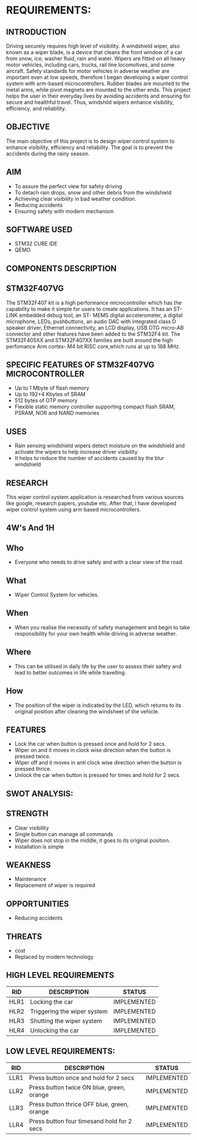 # REQUIREMENTS:
## INTRODUCTION
Driving securely requires high level of visibility. A windshield wiper, also known as a wiper blade, is a device that cleans the front window of a car from snow, ice, washer fluid, rain and water. Wipers are fitted on all heavy motor vehicles, including cars, trucks, rail line locomotives, and some aircraft. Safety standards for motor vehicles in adverse weather are important even at low speeds, therefore I began developing a wiper control system with arm-based microcontrollers. Rubber blades are mounted to the metal arms, while pivot magnets are mounted to the other ends. This project helps the user in their everyday lives by avoiding accidents and ensuring for secure and healthful travel. Thus, windshild wipers enhance visibility, efficiency, and reliability.
## OBJECTIVE
The main objective of this project is to design wiper control system to enhance visibility, efficiency and reliability. The goal is to prevent the accidents during the rainy season.
## AIM
- To assure the perfect view for safety driving
- To detach rain drops, snow and other debris from the windshield
- Achieving clear visibility in bad weather condition.
- Reducing accidents
- Ensuring safety with modern mechanism
## SOFTWARE USED
- STM32 CUBE IDE
- QEMO
## COMPONENTS DESCRIPTION
## STM32F407VG
The STM32F407 kit is a high performance microcontroller which has the capability to make it simple for users to create applications. It has an ST-LINK embedded debug tool, an ST- MEMS digital accelerometer, a digital microphone, LEDs, pushbuttons, an audio DAC with integrated class D speaker driver, Ethernet connectivity, an LCD display, USB OTG micro-AB connector and other features have been added to the STM32F4 kit. The STM32F405XX and STM32F407XX families are built around the high perfomance Arm cortex- M4 bit RISC core,which runs at up to 168 MHz.
## SPECIFIC FEATURES OF STM32F407VG MICROCONTROLLER
- Up to 1 Mbyte of flash memory
- Up to 192+4 Kbytes of SRAM
- 512 bytes of OTP memory
- Flexible static memory controller supporting compact flash SRAM, PSRAM, NOR and NAND memories
## USES
- Rain sensing windshield wipers detect moisture on the windshield and activate the wipers to help increase driver visibility
- It helps to reduce the number of accidents caused by the blur windshield
## RESEARCH
This wiper control system application is researched from various sources like google, research papers, youtube etc. After that, I have developed wiper control system using arm based microcontrollers.
## 4W's And 1H
## Who
- Everyone who needs to drive safely and with a clear view of the road.
## What
- Wiper Control System for vehicles.
## When
- When you realise the necessity of safety management and begin to take responsibility for your own health while driving in adverse weather.
## Where
- This can be utilised in daily life by the user to assess their safety and lead to better outcomes in life while travelling.
## How
- The position of the wiper is indicated by the LED, which returns to its original position after cleaning the windsheet of the vehicle.
## FEATURES
- Lock the car when button is pressed once and hold for 2 secs.
- Wiper on and it moves in clock wise direction when the button is pressed twice.
- Wiper off and it moves in anti clock wise direction when the button is pressed thrice.
- Unlock the car when button is pressed for times and hold for 2 secs.
## SWOT ANALYSIS:
## STRENGTH
- Clear visibility
- Single button can manage all commands
- Wiper does not stop in the middle, it goes to its original position.
- Installation is simple
## WEAKNESS
- Maintenance
- Replacement of wiper is required
## OPPORTUNITIES
- Reducing accidents
## THREATS
- cost
- Replaced by modern technology
## HIGH LEVEL REQUIREMENTS
| RID | DESCRIPTION | STATUS |
| --- | --- | --- |
| HLR1 |	Locking the car | IMPLEMENTED |
| HLR2 |	Triggering the wiper system | IMPLEMENTED |
| HLR3 |	Shutting the wiper system | IMPLEMENTED |
| HLR4 |	Unlocking the car | IMPLEMENTED |
## LOW LEVEL REQUIREMENTS:
| RID |	DESCRIPTION | STATUS |
| --- | --- | --- |
| LLR1 |	Press button once and hold for 2 secs | IMPLEMENTED |
| LLR2 |	Press button twice ON blue, green, orange | IMPLEMENTED |
| LLR3 |	Press button thrice OFF blue, green, orange | IMPLEMENTED |
| LLR4 |	Press button four timesand hold for 2 secs | IMPLEMENTED |
